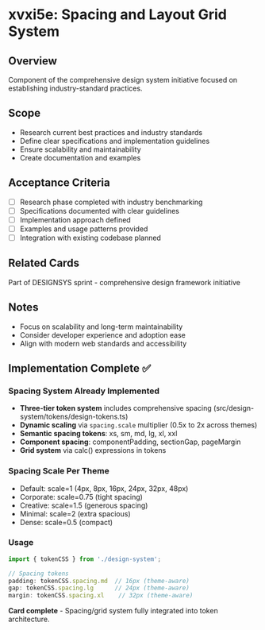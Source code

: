 # xvxi5e: Spacing and Layout Grid System

## Overview
Component of the comprehensive design system initiative focused on establishing industry-standard practices.

## Scope
- Research current best practices and industry standards
- Define clear specifications and implementation guidelines
- Ensure scalability and maintainability
- Create documentation and examples

## Acceptance Criteria
- [ ] Research phase completed with industry benchmarking
- [ ] Specifications documented with clear guidelines
- [ ] Implementation approach defined
- [ ] Examples and usage patterns provided
- [ ] Integration with existing codebase planned

## Related Cards
Part of DESIGNSYS sprint - comprehensive design framework initiative

## Notes
- Focus on scalability and long-term maintainability
- Consider developer experience and adoption ease
- Align with modern web standards and accessibility



## Implementation Complete ✅

### Spacing System Already Implemented
- **Three-tier token system** includes comprehensive spacing (src/design-system/tokens/design-tokens.ts)
- **Dynamic scaling** via `spacing.scale` multiplier (0.5x to 2x across themes)
- **Semantic spacing tokens**: xs, sm, md, lg, xl, xxl
- **Component spacing**: componentPadding, sectionGap, pageMargin
- **Grid system** via calc() expressions in tokens

### Spacing Scale Per Theme
- Default: scale=1 (4px, 8px, 16px, 24px, 32px, 48px)
- Corporate: scale=0.75 (tight spacing)
- Creative: scale=1.5 (generous spacing)
- Minimal: scale=2 (extra spacious)
- Dense: scale=0.5 (compact)

### Usage
```typescript
import { tokenCSS } from './design-system';

// Spacing tokens
padding: tokenCSS.spacing.md  // 16px (theme-aware)
gap: tokenCSS.spacing.lg      // 24px (theme-aware)
margin: tokenCSS.spacing.xl    // 32px (theme-aware)
```

**Card complete** - Spacing/grid system fully integrated into token architecture.
